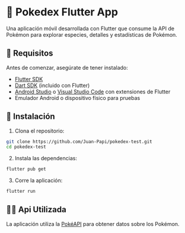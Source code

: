 # 📱 Pokedex Flutter App

Una aplicación móvil desarrollada con Flutter que consume la API de Pokémon para explorar especies, detalles y estadísticas de Pokémon.

## 🚀 Requisitos

Antes de comenzar, asegúrate de tener instalado:

- [Flutter SDK](https://flutter.dev/docs/get-started/install)
- [Dart SDK](https://dart.dev/get-dart) (incluido con Flutter)
- [Android Studio](https://developer.android.com/studio) o [Visual Studio Code](https://code.visualstudio.com/) con extensiones de Flutter
- Emulador Android o dispositivo físico para pruebas

## 🔧 Instalación

1. Clona el repositorio:

```bash
git clone https://github.com/Juan-Papi/pokedex-test.git
cd pokedex-test
```

2. Instala las dependencias:

```bash
flutter pub get
```

3. Corre la aplicación:

```bash
flutter run
```

## 👨‍💻 Api Utilizada
La aplicación utiliza la [PokéAPI](https://pokeapi.co/) para obtener datos sobre los Pokémon.